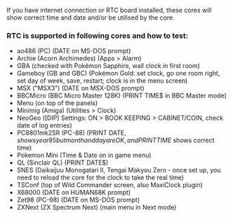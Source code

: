 If you have internet connection or RTC board installed, these cores will show correct time and date and/or be utilised by the core.

### RTC is supported in following cores and how to test:

* ao486 (PC) (DATE on MS-DOS prompt)
* Archie (Acorn Archimedes) (Apps > Alarm)
* GBA (checked with Pokémon Sapphire, wall clock in first room)
* Gameboy (GB and GBC) (Pokémon Gold: set clock, go one room right, set day of week, save, restart; clock is in the menu screen)
* MSX ("MSX3") (DATE on MSX-DOS prompt)
* BBCMicro (BBC Micro Master 128K) (PRINT TIME$ in BBC Master mode)
* Menu (on top of the panels)
* Minimig (Amiga) (Utilities > Clock)
* NeoGeo ([DIP] Settings: ON > BOOK KEEPING > CABINET/COIN, check date of log entries)
* PC8801mk2SR (PC-88) (PRINT DATE$, shows year 85 but month and day are OK, and PRINT TIME$ shows correct time)
* Pokemon Mini (Time & Date on in game menu)
* QL (Sinclair QL) (PRINT DATE$)
* SNES (Daikaijuu Monogatari II, Tengai Makyou Zero - once set up, you need to reload the core for the clock to take the real time)
* TSConf (top of Wild Commander screen, also MaxiClock plugin)
* X68000 (DATE on HUMAN68K prompt)
* Zet98 (PC-98) (DATE on MS-DOS prompt)
* ZXNext (ZX Spectrum Next) (main menu in Next mode)
